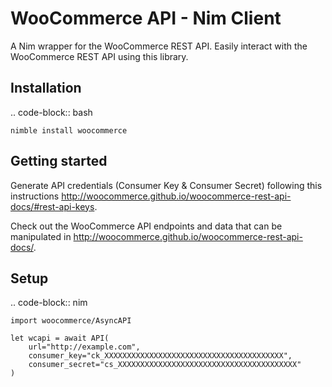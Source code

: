 WooCommerce API - Nim Client
===============================

A Nim wrapper for the WooCommerce REST API. Easily interact with the WooCommerce REST API using this library.

Installation
------------

.. code-block:: bash

    nimble install woocommerce

Getting started
---------------

Generate API credentials (Consumer Key & Consumer Secret) following this instructions http://woocommerce.github.io/woocommerce-rest-api-docs/#rest-api-keys.

Check out the WooCommerce API endpoints and data that can be manipulated in http://woocommerce.github.io/woocommerce-rest-api-docs/.

Setup
-----

.. code-block:: nim

    import woocommerce/AsyncAPI

    let wcapi = await API(
        url="http://example.com",
        consumer_key="ck_XXXXXXXXXXXXXXXXXXXXXXXXXXXXXXXXXXXXXXXX",
        consumer_secret="cs_XXXXXXXXXXXXXXXXXXXXXXXXXXXXXXXXXXXXXXXX"
    )

